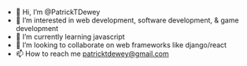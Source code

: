 - 👋 Hi, I’m @PatrickTDewey
- 👀 I’m interested in web development, software development, & game development
- 🌱 I’m currently learning javascript
- 💞️ I’m looking to collaborate on web frameworks like django/react
- 📫 How to reach me patricktdewey@gmail.com

<!---
PatrickTDewey/PatrickTDewey is a ✨ special ✨ repository because its `README.md` (this file) appears on your GitHub profile.
You can click the Preview link to take a look at your changes.
--->
